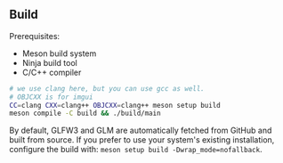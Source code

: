 ## Build

Prerequisites:

- Meson build system
- Ninja build tool
- C/C++ compiler

```bash
# we use clang here, but you can use gcc as well.
# OBJCXX is for imgui
CC=clang CXX=clang++ OBJCXX=clang++ meson setup build
meson compile -C build && ./build/main
```

By default, GLFW3 and GLM are automatically fetched from GitHub and built from source. If you prefer to use your system's existing installation, configure the build with: `meson setup build -Dwrap_mode=nofallback`.
